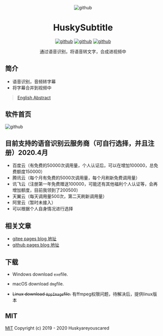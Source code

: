 <div align="center">

![github](https://raw.githubusercontent.com/huskyareyouscared/subtitle/master/build/icons/256x256.png)
# HuskySubtitle
[![github](https://badgen.net/github/release/huskyareyouscared/subtitle)](https://github.com/huskyAreYouScared/subtitle/releases)
[![github](https://badgen.net/github/assets-dl/huskyAreYouScared/subtitle)](https://github.com/huskyAreYouScared/subtitle/releases)
[![github](https://badgen.net/github/license/huskyAreYouScared/subtitle)](https://www.mit-license.org/)
<center>通过语音识别，将语音转文字，合成进视频中
<center>
</div>

## 简介
* 语音识别，音频转字幕
* 将字幕合并到视频中

> [English Abstract](./static/README.md)

## 软件首页
![github](https://raw.githubusercontent.com/huskyareyouscared/subtitle/master/dist/husky-subtitle.png)

## 目前支持的语音识别云服务商（可自行选择，并且注册）2020.4月
* 百度云（有免费的50000次调用量，个人认证后，可以在增加100000，总免费额度150000）
* 腾讯云（每个月有免费的5000次调用量，每个月刷新免费调用量）
* 讯飞云（注册第一年免费赠送100000，可能还有其他福利个人认证等，会再增加额度，目前我领到了200500）
* 天翼云（每天调用量500次，第二天刷新调用量）
* 阿里云（暂时未接入）
* 可以根据个人自身情况进行选择
## 相关文章
* [gitee pages blog 地址](https://husky_are_you_scared.gitee.io/blog/subtitle/)
* [github pages blog 地址](https://huskyareyouscared.github.io/blog/subtitle/ ) 

## 下载
* Windows download `exe`file.

* macOS download `dmg`file.

* ~~Linux download `AppImage`file.~~ 有ffmpeg权限问题，待解决后，提供linux版本

## MIT

[MIT](http://opensource.org/licenses/MIT)
Copyright (c) 2019 - 2020 Huskyareyouscared

